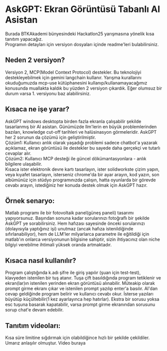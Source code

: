 # AskGPT: Ekran Görüntüsü Tabanlı AI Asistan

Burada BTKAkademi bünyesindeki Hackatlon25 yarışmasına yönelik kısa tanıtım yapacağız.  
Programın detayları için versiyon dosyaları içinde readme'leri bulabilirsiniz.  

## Neden 2 versiyon?
Versiyon 2, MCP(Model Context Protocol) destekler. Bu teknolojiyi destekleyebilmek için gemini langchain kullanır.
Yarışma kurallarını okuduğumuzda mcp-use kütüphanesini kullanıp/kullanamayacağımız konusunda muallakta kaldık bu yüzden 2 versiyon çıkardık. Eğer olumsuz bir durum varsa 1. versiyonu baz alabilirsiniz.

## Kısaca ne işe yarar?
AskGPT windows desktopta birden fazla ekranla çalışabilir şekilde tasarlanmış bir AI asistan. Günümüzde llm'lerin en büyük problemlerinden bazıları, knowledge cut-off tarihleri ve halüsinasyon görmeleridir.
AskGPT her 2 sorunun da çözümü için geliştirilmiştir.   
Çözüm1: Kullanıcı anlık olarak yaşadığı problemi sadece chatbot'a yazarak açıklamaz, ekran görüntüsü ile destekler bu sayede daha gerçekçi ve tutarlı cevaplar alır.  
Çözüm2: Kullanıcı MCP desteği ile güncel dökümantasyonlara - anlık bilgilere ulaşabilir.  
Kısaca ister elektronik devre kartı tasarlayın, ister solidworkste çizim yapın, veya kıyafet tasarlayın, isterseniz chrome'da bir ayar arayın, kod yazın, son albümünüz için stüdyo programınızda çalışın, hatta oyunlarda bir görevde cevabı arayın, istediğiniz her konuda destek olmak için AskGPT hazır. 

## Örnek senaryo:
Matlab programı ile bir fotovoltaik panel(güneş paneli) tasarımı yapıyorsunuz. Başından sonuna kadar sorularınızı fotoğraflı bir şekilde AskGPT ye sorabilirsiniz. Hem hafızası sayesinde önceki sorularınızı (dolayısıyla yaptığınız işi) unutmaz (ancak hafıza istenildiğinde sıfırlanabiliyor), hem de LLM'ler milyarlarca parametre ile eğitildiği için matlab'ın onlarca versiyonunun bilgisine sahiptir, sizin ihtiyacınız olan niche bilgiyi verebilme ihtimali yüksek oranda artmaktadır.

## Kısaca nasıl kullanılır?
Program çalıştığında k.adı şifre ile giriş yapılır (şuan için test-test), klavyeden istenilen bir tuş atanır.
Tuşa çift basıldığında program tetiklenir ve ekran(lar)ın istenilen yerinden ekran görüntüsü alınabilir. Müteakip olarak prompt girme ekranı çıkar ve istenilen prompt yazılıp enter'a basılır.
AI'dan cevap geldiğinde program belirir ve kullanıcı cevabı okur. İsterse yazıları büyütüp küçültebilir(1 kez ayarlayınca hep hatırlar). Ekstra bir sorusu yoksa esc tuşuna basarak kapatabilir,
varsa prompt girme ekranından sorusunu sorup chat'e devam edebilir.

## Tanıtım videoları:
Kısa süre limitine sığdırmak için olabildiğince hızlı bir şekilde çekildiler. Umarız anlaşılır olmuştur.
Video buraya
